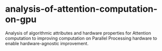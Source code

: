 # analysis-of-attention-computation-on-gpu

Analysis of algorithmic attributes and hardware properties for Attention computation to improving computation on Parallel Processing hardware to enable hardware-agnostic improvement.
